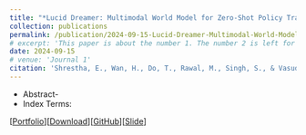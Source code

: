 ```yaml
---
title: "*Lucid Dreamer: Multimodal World Model for Zero-Shot Policy Transfer in Multi-Agent Autonomous Racing* (ICRA 2025 Submission)"
collection: publications
permalink: /publication/2024-09-15-Lucid-Dreamer-Multimodal-World-Model-for-Zero-Shot-Policy-Transfer-in-Multi-Agent-Autonomous-Racing
# excerpt: 'This paper is about the number 1. The number 2 is left for future work.'
date: 2024-09-15
# venue: 'Journal 1'
citation: 'Shrestha, E., Wan, H., Do, T., Rawal, M., Singh, S., & Vasudevan, R. (2024). *Lucid Dreamer: Multimodal World Model for Zero-Shot Policy Transfer in Multi-Agent Autonomous Racing*. Submitted to IEEE International Conference on Robotics and Automation (ICRA).'
---
```

- Abstract-
- Index Terms:

[[Portfolio](https://sontung1010.github.io/portfolio/2024-09-15-portfolio/)][[Download]()][[GitHub]()][[Slide](https://docs.google.com/presentation/d/1Wo0taPh-kO_MZQG2ks1Mqtz40RwyG-0U/edit#slide=id.g31081660d9f_0_286)] 
